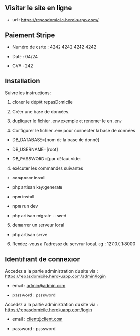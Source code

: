 
## Visiter le site en ligne

- url : https://repasdomicile.herokuapp.com/

  
  

## Paiement Stripe

- Numéro de carte : 4242 4242 4242 4242

- Date : 04/24

- CVV : 242

  
  

## Installation

  

  

Suivre les instructions:

  

1) cloner le dépôt repasDomicile

  

2) Créer une base de données.

  

3) dupliquer le fichier .env.exemple et renomer le en .env

  

4) Configurer le fichier .env pour connecter la base de données

- DB_DATABASE=[nom de la base de donné]

- DB_USERNAME=[root]

- DB_PASSWORD=[par défaut vide]

  

4) exécuter les commandes suivantes

- composer install

- php artisan key:generate

- npm install

- npm run dev

- php artisan migrate --seed

  

5) demarrer un serveur local

  

- php artisan serve

  

6) Rendez-vous a l'adresse du serveur local. eg : 127.0.0.1:8000

  
## Identifiant de connexion
 Accedez a la partie administration du site via : https://repasdomicile.herokuapp.com/admin/login

- email : admin@admin.com

- password : password

 Accedez a la partie administration du site via : https://repasdomicile.herokuapp.com/login

- email : client@client.com

- password : password
